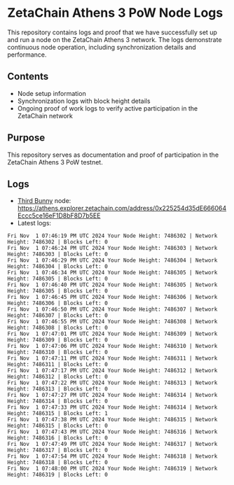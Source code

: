# ZetaChain Athens 3 PoW Node Logs
This repository contains logs and proof that we have successfully set up and run a node on the ZetaChain Athens 3 network. The logs demonstrate continuous node operation, including synchronization details and performance.

## Contents
- Node setup information
- Synchronization logs with block height details
- Ongoing proof of work logs to verify active participation in the ZetaChain network

## Purpose
This repository serves as documentation and proof of participation in the ZetaChain Athens 3 PoW testnet.

## Logs

- [Third Bunny](https://thirdbunny.xyz/) node: https://athens.explorer.zetachain.com/address/0x225254d35dE666064Eccc5ce16eF1D8bF8D7b5EE
- Latest logs:
```
Fri Nov  1 07:46:19 PM UTC 2024 Your Node Height: 7486302 | Network Height: 7486302 | Blocks Left: 0
Fri Nov  1 07:46:24 PM UTC 2024 Your Node Height: 7486303 | Network Height: 7486303 | Blocks Left: 0
Fri Nov  1 07:46:29 PM UTC 2024 Your Node Height: 7486304 | Network Height: 7486304 | Blocks Left: 0
Fri Nov  1 07:46:34 PM UTC 2024 Your Node Height: 7486305 | Network Height: 7486305 | Blocks Left: 0
Fri Nov  1 07:46:40 PM UTC 2024 Your Node Height: 7486305 | Network Height: 7486305 | Blocks Left: 0
Fri Nov  1 07:46:45 PM UTC 2024 Your Node Height: 7486306 | Network Height: 7486306 | Blocks Left: 0
Fri Nov  1 07:46:50 PM UTC 2024 Your Node Height: 7486307 | Network Height: 7486307 | Blocks Left: 0
Fri Nov  1 07:46:55 PM UTC 2024 Your Node Height: 7486308 | Network Height: 7486308 | Blocks Left: 0
Fri Nov  1 07:47:01 PM UTC 2024 Your Node Height: 7486309 | Network Height: 7486309 | Blocks Left: 0
Fri Nov  1 07:47:06 PM UTC 2024 Your Node Height: 7486310 | Network Height: 7486310 | Blocks Left: 0
Fri Nov  1 07:47:11 PM UTC 2024 Your Node Height: 7486311 | Network Height: 7486311 | Blocks Left: 0
Fri Nov  1 07:47:17 PM UTC 2024 Your Node Height: 7486312 | Network Height: 7486312 | Blocks Left: 0
Fri Nov  1 07:47:22 PM UTC 2024 Your Node Height: 7486313 | Network Height: 7486313 | Blocks Left: 0
Fri Nov  1 07:47:27 PM UTC 2024 Your Node Height: 7486314 | Network Height: 7486314 | Blocks Left: 0
Fri Nov  1 07:47:33 PM UTC 2024 Your Node Height: 7486314 | Network Height: 7486315 | Blocks Left: 1
Fri Nov  1 07:47:38 PM UTC 2024 Your Node Height: 7486315 | Network Height: 7486315 | Blocks Left: 0
Fri Nov  1 07:47:43 PM UTC 2024 Your Node Height: 7486316 | Network Height: 7486316 | Blocks Left: 0
Fri Nov  1 07:47:49 PM UTC 2024 Your Node Height: 7486317 | Network Height: 7486317 | Blocks Left: 0
Fri Nov  1 07:47:54 PM UTC 2024 Your Node Height: 7486318 | Network Height: 7486318 | Blocks Left: 0
Fri Nov  1 07:48:00 PM UTC 2024 Your Node Height: 7486319 | Network Height: 7486319 | Blocks Left: 0
```
